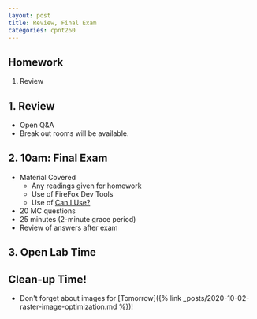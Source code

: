 ```yaml
---
layout: post
title: Review, Final Exam
categories: cpnt260
---
```

## Homework
1. Review

## 1. Review
- Open Q&A
- Break out rooms will be available.

## 2. 10am: Final Exam
- Material Covered
  - Any readings given for homework
  - Use of FireFox Dev Tools
  - Use of [Can I Use?](https://caniuse.com/)
- 20 MC questions
- 25 minutes (2-minute grace period)
- Review of answers after exam

## 3. Open Lab Time

## Clean-up Time!
- Don't forget about images for [Tomorrow]({% link _posts/2020-10-02-raster-image-optimization.md %})!